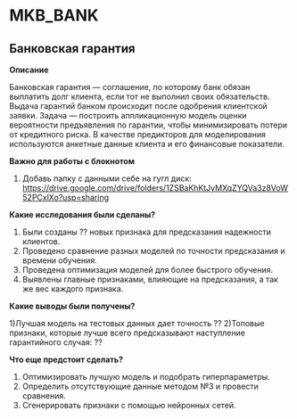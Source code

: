 # MKB_BANK

## **Банковская гарантия**

**Описание**

Банковская гарантия — соглашение, по которому банк обязан выплатить долг клиента, если тот не выполнил своих обязательств. Выдача гарантий банком происходит после одобрения клиентской заявки.
Задача — построить аппликационную модель оценки вероятности предъявления по гарантии, чтобы минимизировать потери от кредитного риска. В качестве предикторов для моделирования используются анкетные данные клиента и его финансовые показатели.

**Важно для работы с блокнотом**

1. Добавь папку с данными себе на гугл диск:
https://drive.google.com/drive/folders/1ZSBaKhKtJyMXqZYQVa3z8VoW52PCxlXo?usp=sharing

**Какие исследования были сделаны?**

1) Были созданы ?? новых признака для предсказания надежности клиентов.
2) Проведено сравнение разных моделей по точности предсказания и времени обучения.
3) Проведена оптимизация моделей для более быстрого обучения.
4) Выявлены главные признаками, влияющие на предсказания, а так же вес каждого признака.

**Какие выводы были получены?**

1)Лучшая модель на тестовых данных дает точность ??
2)Топовые признаки, которые лучше всего предсказывают наступление гарантийного случая:
??

**Что еще предстоит сделать?**

1) Оптимизировать лучшую модель и подобрать гиперпараметры.
2) Определить отсутствующие данные методом №3 и провести сравнения.
3) Сгенерировать признаки с помощью нейронных сетей.

